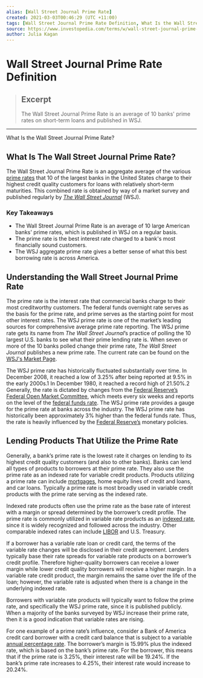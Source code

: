 ```yaml
---
alias: [Wall Street Journal Prime Rate]
created: 2021-03-03T00:46:29 (UTC +11:00)
tags: [Wall Street Journal Prime Rate Definition, What Is the Wall Street Journal Prime Rate?]
source: https://www.investopedia.com/terms/w/wall-street-journal-prime-rate.asp
author: Julia Kagan
---
```


# Wall Street Journal Prime Rate Definition

> ## Excerpt
> The Wall Street Journal Prime Rate is an average of 10 banks' prime rates on short-term loans and published in WSJ.

---

What Is the Wall Street Journal Prime Rate?
## What Is The Wall Street Journal Prime Rate?

The Wall Street Journal Prime Rate is an aggregate average of the various [prime rates](https://www.investopedia.com/terms/p/primerate.asp) that 10 of the largest banks in the United States charge to their highest credit quality customers for loans with relatively short-term maturities. This combined rate is obtained by way of a market survey and published regularly by [_The Wall Street Journal_](https://www.investopedia.com/ask/answers/111215/who-actually-owns-wall-street-journal.asp) (WSJ).

### Key Takeaways

-   The Wall Street Journal Prime Rate is an average of 10 large American banks' prime rates, which is published in WSJ on a regular basis.
-   The prime rate is the best interest rate charged to a bank's most financially sound customers.
-   The WSJ aggregate prime rate gives a better sense of what this best borrowing rate is across America.

## Understanding the Wall Street Journal Prime Rate

The prime rate is the interest rate that commercial banks charge to their most creditworthy customers. The federal funds overnight rate serves as the basis for the prime rate, and prime serves as the starting point for most other interest rates. The WSJ prime rate is one of the market’s leading sources for comprehensive average prime rate reporting. The WSJ prime rate gets its name from _The Wall Street Journal_’s practice of polling the 10 largest U.S. banks to see what their prime lending rate is. When seven or more of the 10 banks polled change their prime rate, _The Wall Street Journal_ publishes a new prime rate. The current rate can be found on the [WSJ's Market Page](https://www.wsj.com/market-data/bonds/moneyrates).

The WSJ prime rate has historically fluctuated substantially over time. In December 2008, it reached a low of 3.25% after being reported at 9.5% in the early 2000s.1 In December 1980, it reached a record high of 21.50%.2 Generally, the rate is dictated by changes from the [Federal Reserve’s Federal Open Market Committee](https://www.investopedia.com/terms/f/fomc.asp), which meets every six weeks and reports on the level of the [federal funds rate](https://www.investopedia.com/terms/f/federalfundsrate.asp). The WSJ prime rate provides a gauge for the prime rate at banks across the industry. The WSJ prime rate has historically been approximately 3% higher than the federal funds rate. Thus, the rate is heavily influenced by the [Federal Reserve’s](https://www.investopedia.com/terms/f/federalreservebank.asp) monetary policies.

## Lending Products That Utilize the Prime Rate

Generally, a bank’s prime rate is the lowest rate it charges on lending to its highest credit quality customers (and also to other banks). Banks can lend all types of products to borrowers at their prime rate. They also use the prime rate as an indexed rate for variable credit products. Products utilizing a prime rate can include [mortgages](https://www.investopedia.com/terms/m/mortgage.asp), home equity lines of credit and loans, and car loans. Typically a prime rate is most broadly used in variable credit products with the prime rate serving as the indexed rate.

Indexed rate products often use the prime rate as the base rate of interest with a margin or spread determined by the borrower’s credit profile. The prime rate is commonly utilized in variable rate products as an [indexed rate](https://www.investopedia.com/terms/i/indexed_rate.asp), since it is widely recognized and followed across the industry. Other comparable indexed rates can include [LIBOR](https://www.investopedia.com/articles/investing/061115/importance-libor-financial-markets.asp) and U.S. Treasury.

If a borrower has a variable rate loan or credit card, the terms of the variable rate changes will be disclosed in their credit agreement. Lenders typically base their rate spreads for variable rate products on a borrower’s credit profile. Therefore higher-quality borrowers can receive a lower margin while lower credit quality borrowers will receive a higher margin. In a variable rate credit product, the margin remains the same over the life of the loan; however, the variable rate is adjusted when there is a change in the underlying indexed rate.

Borrowers with variable rate products will typically want to follow the prime rate, and specifically the WSJ prime rate, since it is published publicly. When a majority of the banks surveyed by WSJ increase their prime rate, then it is a good indication that variable rates are rising.

For one example of a prime rate’s influence, consider a Bank of America credit card borrower with a credit card balance that is subject to a variable [annual percentage rate](https://www.investopedia.com/terms/a/apr.asp). The borrower’s margin is 15.99% plus the indexed rate, which is based on the bank’s prime rate. For the borrower, this means that if the prime rate is 3.25%, their interest rate will be 19.24%. If the bank’s prime rate increases to 4.25%, their interest rate would increase to 20.24%.

